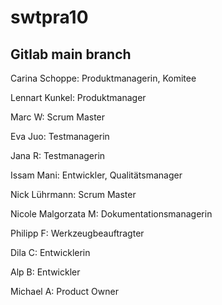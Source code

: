 # swtpra10

## Gitlab main branch

Carina Schoppe: Produktmanagerin, Komitee

Lennart Kunkel: Produktmanager

Marc W: Scrum Master

Eva Juo: Testmanagerin

Jana R: Testmanagerin

Issam Mani: Entwickler, Qualitätsmanager

Nick Lührmann: Scrum Master

Nicole Malgorzata M: Dokumentationsmanagerin

Philipp F: Werkzeugbeauftragter

Dila C: Entwicklerin

Alp B: Entwickler

Michael A: Product Owner

